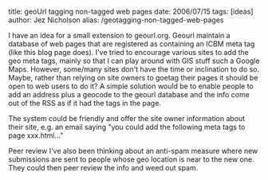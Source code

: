 title: geoUrl tagging non-tagged web pages
date: 2006/07/15
tags: [ideas]
author: Jez Nicholson
alias: /geotagging-non-tagged-web-pages

I have an idea for a small extension to geourl.org. Geourl maintain a database of web pages that are registered as containing an ICBM meta tag (like this blog page does). I've tried to encourage various sites to add the geo meta tags, mainly so that I can play around with GIS stuff such a Google Maps. However, some/many sites don't have the time or inclination to do so. Maybe, rather than relying on site owners to goetag their pages it should be open to web users to do it? A simple solution would be to enable people to add an address plus a geocode to the geourl database and the info come out of the RSS as if it had the tags in the page.

The system could be friendly and offer the site owner information about their site, e.g. an email saying "you could add the following meta tags to page xxx.html..."

Peer review
I've also been thinking about an anti-spam measure where new submissions are sent to people whose geo location is near to the new one. They could then peer review the info and weed out spam.